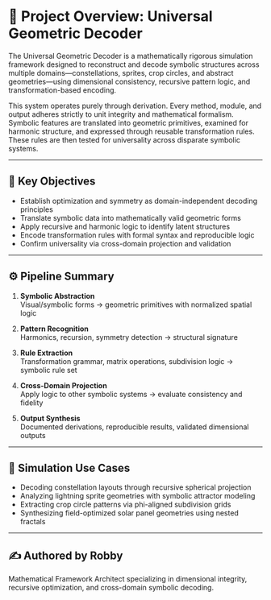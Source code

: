 # 🔷 Project Overview: Universal Geometric Decoder

The Universal Geometric Decoder is a mathematically rigorous simulation framework designed to reconstruct and decode symbolic structures across multiple domains—constellations, sprites, crop circles, and abstract geometries—using dimensional consistency, recursive pattern logic, and transformation-based encoding.

This system operates purely through derivation. Every method, module, and output adheres strictly to unit integrity and mathematical formalism. Symbolic features are translated into geometric primitives, examined for harmonic structure, and expressed through reusable transformation rules. These rules are then tested for universality across disparate symbolic systems.

---

## 🧠 Key Objectives

- Establish optimization and symmetry as domain-independent decoding principles
- Translate symbolic data into mathematically valid geometric forms
- Apply recursive and harmonic logic to identify latent structures
- Encode transformation rules with formal syntax and reproducible logic
- Confirm universality via cross-domain projection and validation

---

## ⚙️ Pipeline Summary

1. **Symbolic Abstraction**  
   Visual/symbolic forms → geometric primitives with normalized spatial logic

2. **Pattern Recognition**  
   Harmonics, recursion, symmetry detection → structural signature

3. **Rule Extraction**  
   Transformation grammar, matrix operations, subdivision logic → symbolic rule set

4. **Cross-Domain Projection**  
   Apply logic to other symbolic systems → evaluate consistency and fidelity

5. **Output Synthesis**  
   Documented derivations, reproducible results, validated dimensional outputs

---

## 🧪 Simulation Use Cases

- Decoding constellation layouts through recursive spherical projection
- Analyzing lightning sprite geometries with symbolic attractor modeling
- Extracting crop circle patterns via phi-aligned subdivision grids
- Synthesizing field-optimized solar panel geometries using nested fractals

---

## ✍️ Authored by Robby

Mathematical Framework Architect specializing in dimensional integrity, recursive optimization, and cross-domain symbolic decoding.
